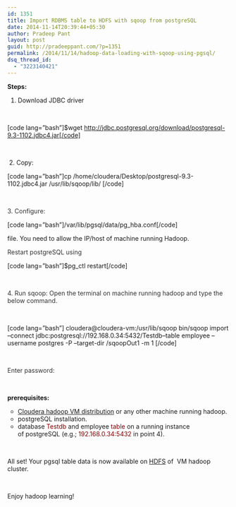 ```yaml
---
id: 1351
title: Import RDBMS table to HDFS with sqoop from postgreSQL
date: 2014-11-14T20:39:44+05:30
author: Pradeep Pant
layout: post
guid: http://pradeeppant.com/?p=1351
permalink: /2014/11/14/hadoop-data-loading-with-sqoop-using-pgsql/
dsq_thread_id:
  - "3223140421"
---
```

**Steps:**

1. Download JDBC driver

&nbsp;

[code lang=&#8221;bash&#8221;]$wget http://jdbc.postgresql.org/download/postgresql-9.3-1102.jdbc4.jar[/code]

&nbsp;

<span style="color: #333333;"> </span>2. Copy:<span style="color: #800000;"> </span>

[code lang=&#8221;bash&#8221;]cp /home/cloudera/Desktop/postgresql-9.3-1102.jdbc4.jar /usr/lib/sqoop/lib/ [/code]

&nbsp;

<span style="color: #333333;">3. Configure:<em><span style="color: #0000ff;"> </span></em></span>

[code lang=&#8221;bash&#8221;]/var/lib/pgsql/data/pg_hba.conf[/code]

file. You need to allow the IP/host of machine running Hadoop.

<span style="color: #333333;">Restart postgreSQL using<span style="color: #800000;"> </span></span>

[code lang=&#8221;bash&#8221;]$pg_ctl restart[/code]

&nbsp;

<span style="color: #333333;">4. Run sqoop: Open the terminal on machine running hadoop and type the below command.</span>

&nbsp;

[code lang=&#8221;bash&#8221;] cloudera@cloudera-vm:/usr/lib/sqoop bin/sqoop import &#8211;connect jdbc:postgresql://192.168.0.34:5432/Testdb&#8211;table employee &#8211;username postgres -P &#8211;target-dir /sqoopOut1 -m 1 [/code]

&nbsp;

<span style="color: #333333;">Enter password:</span>

&nbsp;

**prerequisites:**

<ul style="list-style-type: circle;">
  <li>
    <a href="http://www.cloudera.com/content/cloudera/en/documentation/DemoVMs/Cloudera-QuickStart-VM/cloudera_quickstart_vm.html">Cloudera hadoop VM distribution</a> or any other machine running hadoop.
  </li>
  <li>
    postgreSQL installation.
  </li>
  <li>
    database<span style="color: #800000;"> Testdb</span> and employee <span style="color: #800000;">table</span> on a running instance of postgreSQL (e.g.; <span style="color: #800000;">192.168.0.34:5432</span> in point 4).
  </li>
</ul>

&nbsp;

All set! Your pgsql table data is now available on [HDFS](http://hadoop.apache.org/docs/r1.2.1/hdfs_design.html) of  VM hadoop cluster.

&nbsp;

Enjoy hadoop learning!